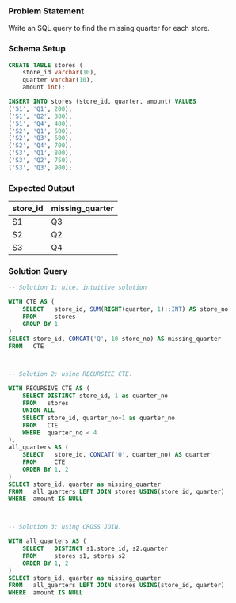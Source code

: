 ### Problem Statement

Write an SQL query to find the missing quarter for each store.

### Schema Setup

```sql
CREATE TABLE stores (
    store_id varchar(10),
    quarter varchar(10),
    amount int);

INSERT INTO stores (store_id, quarter, amount) VALUES 
('S1', 'Q1', 200),
('S1', 'Q2', 300),
('S1', 'Q4', 400),
('S2', 'Q1', 500),
('S2', 'Q3', 600),
('S2', 'Q4', 700),
('S3', 'Q1', 800),
('S3', 'Q2', 750),
('S3', 'Q3', 900);
```

### Expected Output

store_id |	missing_quarter |
--|--|
S1 |	Q3 |
S2 |	Q2 |
S3 |	Q4 |

### Solution Query

```sql
-- Solution 1: nice, intuitive solution

WITH CTE AS (
    SELECT   store_id, SUM(RIGHT(quarter, 1)::INT) AS store_no
    FROM     stores
    GROUP BY 1
)
SELECT store_id, CONCAT('Q', 10-store_no) AS missing_quarter
FROM   CTE



-- Solution 2: using RECURSICE CTE.

WITH RECURSIVE CTE AS (
    SELECT DISTINCT store_id, 1 as quarter_no
    FROM   stores
    UNION ALL
    SELECT store_id, quarter_no+1 as quarter_no
    FROM   CTE 
    WHERE  quarter_no < 4
),
all_quarters AS (
    SELECT   store_id, CONCAT('Q', quarter_no) AS quarter
    FROM     CTE
    ORDER BY 1, 2
)
SELECT store_id, quarter as missing_quarter
FROM   all_quarters LEFT JOIN stores USING(store_id, quarter)
WHERE  amount IS NULL



-- Solution 3: using CROSS JOIN. 

WITH all_quarters AS (
    SELECT   DISTINCT s1.store_id, s2.quarter
    FROM     stores s1, stores s2
    ORDER BY 1, 2
)
SELECT store_id, quarter as missing_quarter
FROM   all_quarters LEFT JOIN stores USING(store_id, quarter)
WHERE  amount IS NULL
```
